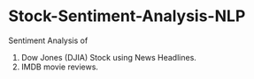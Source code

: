 # Stock-Sentiment-Analysis-NLP
Sentiment Analysis of 

1. Dow Jones (DJIA) Stock using News Headlines.
2. IMDB movie reviews.
